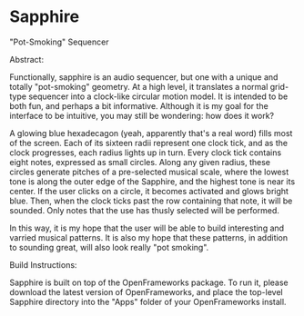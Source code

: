 # Sapphire
"Pot-Smoking" Sequencer

Abstract:

Functionally, sapphire is an audio sequencer, but one with a unique and totally "pot-smoking" geometry.  At a high level, it translates a normal grid-type sequencer into a clock-like circular motion model.  It is intended to be both fun, and perhaps a bit informative.  Although it is my goal for the interface to be intuitive, you may still be wondering: how does it work?

A glowing blue hexadecagon (yeah, apparently that's a real word) fills most of the screen.  Each of its sixteen radii represent one clock tick, and as the clock progresses, each radius lights up in turn.  Every clock tick contains eight notes, expressed as small circles.  Along any given radius, these circles generate pitches of a pre-selected musical scale, where the lowest tone is along the outer edge of the Sapphire, and the highest tone is near its center.  If the user clicks on a circle, it becomes activated and glows bright blue.  Then, when the clock ticks past the row containing that note, it will be sounded.  Only notes that the use has thusly selected will be performed.

In this way, it is my hope that the user will be able to build interesting and varried musical patterns.  It is also my hope that these patterns, in addition to sounding great, will also look really "pot smoking".

Build Instructions:

Sapphire is built on top of the OpenFrameworks package.  To run it, please download the latest version of OpenFrameworks, and place the top-level Sapphire directory into the "Apps" folder of your OpenFrameworks install.
